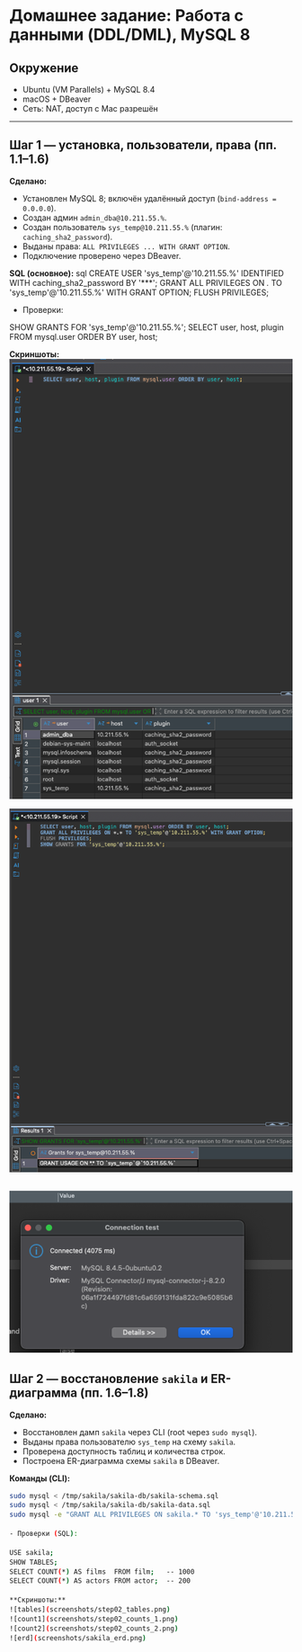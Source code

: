 # Домашнее задание: Работа с данными (DDL/DML), MySQL 8

## Окружение
- Ubuntu (VM Parallels) + MySQL 8.4
- macOS + DBeaver
- Сеть: NAT, доступ с Mac разрешён

---

## Шаг 1 — установка, пользователи, права (пп. 1.1–1.6)

**Сделано:**
- Установлен MySQL 8; включён удалённый доступ (`bind-address = 0.0.0.0`).
- Создан админ `admin_dba@10.211.55.%`.
- Создан пользователь `sys_temp@10.211.55.%` (плагин: `caching_sha2_password`).
- Выданы права: `ALL PRIVILEGES ... WITH GRANT OPTION`.
- Подключение проверено через DBeaver.

**SQL (основное):**
sql
CREATE USER 'sys_temp'@'10.211.55.%'
  IDENTIFIED WITH caching_sha2_password BY '***';
GRANT ALL PRIVILEGES ON *.* TO 'sys_temp'@'10.211.55.%' WITH GRANT OPTION;
FLUSH PRIVILEGES;

- Проверки:

SHOW GRANTS FOR 'sys_temp'@'10.211.55.%';
SELECT user, host, plugin FROM mysql.user ORDER BY user, host;

**Скриншоты:**
![users](screenshots/step01_users.png)

![grants](screenshots/step01_grants.png)

![connect](screenshots/step01_connect.png)
---

## Шаг 2 — восстановление `sakila` и ER-диаграмма (пп. 1.6–1.8)

**Сделано:**
- Восстановлен дамп `sakila` через CLI (root через `sudo mysql`).
- Выданы права пользователю `sys_temp` на схему `sakila`.
- Проверена доступность таблиц и количества строк.
- Построена ER-диаграмма схемы `sakila` в DBeaver.

**Команды (CLI):**
```bash
sudo mysql < /tmp/sakila/sakila-db/sakila-schema.sql
sudo mysql < /tmp/sakila/sakila-db/sakila-data.sql
sudo mysql -e "GRANT ALL PRIVILEGES ON sakila.* TO 'sys_temp'@'10.211.55.%'; FLUSH PRIVILEGES;"

- Проверки (SQL):

USE sakila;
SHOW TABLES;
SELECT COUNT(*) AS films  FROM film;   -- 1000
SELECT COUNT(*) AS actors FROM actor;  -- 200

**Скриншоты:**
![tables](screenshots/step02_tables.png)
![count1](screenshots/step02_counts_1.png)
![count2](screenshots/step02_counts_2.png)
![erd](screenshots/sakila_erd.png)
